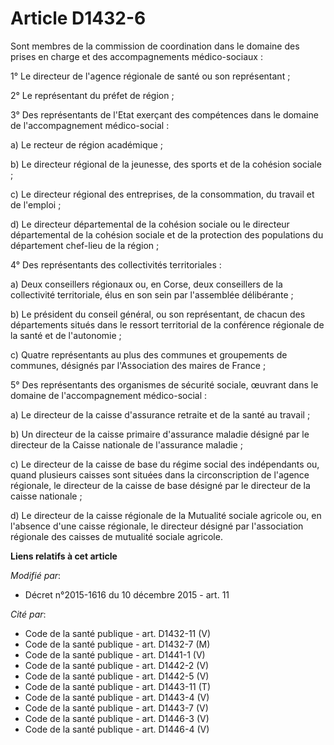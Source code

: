 # Article D1432-6

Sont membres de la commission de coordination dans le domaine des prises en charge et des accompagnements médico-sociaux : 

1° Le directeur de l'agence régionale de santé ou son représentant ; 

2° Le représentant du préfet de région ; 

3° Des représentants de l'Etat exerçant des compétences dans le domaine de l'accompagnement médico-social : 

a) Le recteur de région académique ;

b) Le directeur régional de la jeunesse, des sports et de la cohésion sociale ; 

c) Le directeur régional des entreprises, de la consommation, du travail et de l'emploi ; 

d) Le directeur départemental de la cohésion sociale ou le directeur départemental de la cohésion sociale et de la protection
des populations du département chef-lieu de la région ; 

4° Des représentants des collectivités territoriales : 

a) Deux conseillers régionaux ou, en Corse, deux conseillers de la collectivité territoriale, élus en son sein par
l'assemblée délibérante ; 

b) Le président du conseil général, ou son représentant, de chacun des départements situés dans le ressort territorial de la
conférence régionale de la santé et de l'autonomie ; 

c) Quatre représentants au plus des communes et groupements de communes, désignés par l'Association des maires de France ; 

5° Des représentants des organismes de sécurité sociale, œuvrant dans le domaine de l'accompagnement médico-social : 

a) Le directeur de la caisse d'assurance retraite et de la santé au travail ; 

b) Un directeur de la caisse primaire d'assurance maladie désigné par le directeur de la Caisse nationale de l'assurance
maladie ; 

c) Le directeur de la caisse de base du régime social des indépendants ou, quand plusieurs caisses sont situées dans la
circonscription de l'agence régionale, le directeur de la caisse de base désigné par le directeur de la caisse nationale ; 

d) Le directeur de la caisse régionale de la Mutualité sociale agricole ou, en l'absence d'une caisse régionale, le directeur
désigné par l'association régionale des caisses de mutualité sociale agricole.

**Liens relatifs à cet article**

_Modifié par_:

  - Décret n°2015-1616 du 10 décembre 2015 - art. 11

_Cité par_:

  - Code de la santé publique - art. D1432-11 (V)
  - Code de la santé publique - art. D1432-7 (M)
  - Code de la santé publique - art. D1441-1 (V)
  - Code de la santé publique - art. D1442-2 (V)
  - Code de la santé publique - art. D1442-5 (V)
  - Code de la santé publique - art. D1443-11 (T)
  - Code de la santé publique - art. D1443-4 (V)
  - Code de la santé publique - art. D1443-7 (V)
  - Code de la santé publique - art. D1446-3 (V)
  - Code de la santé publique - art. D1446-4 (V)

